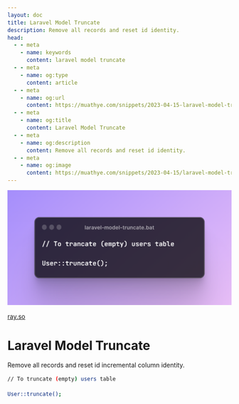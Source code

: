 ```yaml
---
layout: doc
title: Laravel Model Truncate
description: Remove all records and reset id identity.
head:
  - - meta
    - name: keywords
      content: laravel model truncate
  - - meta
    - name: og:type
      content: article
  - - meta
    - name: og:url
      content: https://muathye.com/snippets/2023-04-15-laravel-model-truncate
  - - meta
    - name: og:title
      content: Laravel Model Truncate
  - - meta
    - name: og:description
      content: Remove all records and reset id identity.
  - - meta
    - name: og:image
      content: https://muathye.com/snippets/2023-04-15/laravel-model-truncate.png
---
```


![An image](/snippets/2023-04-15/laravel-model-truncate.png)

[ray.so](https://ray.so/#code=Ly8gVG8gdHJhbmNhdGUgKGVtcHR5KSB1c2VycyB0YWJsZQoKVXNlcjo6dHJ1bmNhdGUoKTs&darkMode=true&background=true&title=laravel-model-truncate.php&language=php&padding=64)

# Laravel Model Truncate

Remove all records and reset id incremental column identity.

```sh
// To truncate (empty) users table

User::truncate();
```
